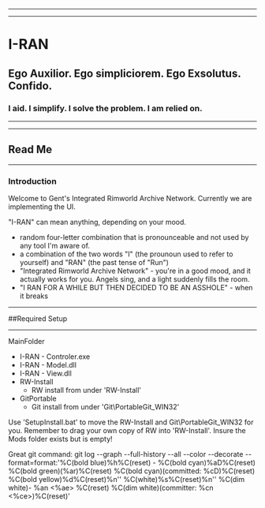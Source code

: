 ---------------------
---------------------

# I-RAN
## Ego Auxilior. Ego simpliciorem. Ego Exsolutus. Confido. 
### I aid. I simplify. I solve the problem. I am relied on.

---------------------
---------------------

## Read Me

---------------------

### Introduction

Welcome to Gent's Integrated Rimworld Archive Network. Currently we are implementing the UI.

"I-RAN" can mean anything, depending on your mood.
 * random four-letter combination that is pronounceable and not used by any tool I'm aware of.
 * a combination of the two words "I" (the prounoun used to refer to yourself) and "RAN" (the past tense of "Run")
 * "Integrated Rimworld Archive Network" - you're in a good mood, and it actually works for you. Angels sing, and a light suddenly fills the room.
 * "I RAN FOR A WHILE BUT THEN DECIDED TO BE AN ASSHOLE" - when it breaks
 
 ---------------------
 
##Required Setup

---------------------
MainFolder
 * I-RAN - Controler.exe
 * I-RAN - Model.dll
 * I-RAN - View.dll
 * RW-Install
   * RW install from under 'RW-Install\'
 * GitPortable
   * Git install from under 'Git\PortableGit_WIN32'
   
Use 'SetupInstall.bat' to move the RW-Install and Git\PortableGit_WIN32 for you.
Remember to drag your own copy of RW into 'RW-Install'. Insure the Mods folder exists but is empty!

Great git command:
git log --graph --full-history --all --color --decorate --format=format:'%C(bold blue)%h%C(reset) - %C(bold cyan)%aD%C(reset) %C(bold green)(%ar)%C(reset) %C(bold cyan)(committed: %cD)%C(reset) %C(bold yellow)%d%C(reset)%n''          %C(white)%s%C(reset)%n''          %C(dim white)- %an <%ae> %C(reset) %C(dim white)(committer: %cn <%ce>)%C(reset)'